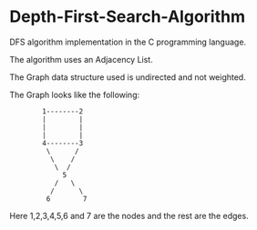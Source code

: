 # Depth-First-Search-Algorithm

DFS algorithm implementation in the C programming language.

The algorithm uses an Adjacency List.

The Graph data structure used is undirected and not weighted.

The Graph looks like the following:

            1--------2
            |        |
            |        |
            |        |              
            4--------3
             \      /
              \    /
               \  /
                 5
               /   \
              /      \
             6        7
             
Here 1,2,3,4,5,6 and 7 are the nodes and the rest are the edges.
